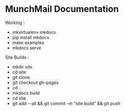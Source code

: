# MunchMail Documentation

Working :

* mkvirtualenv mkdocs
* pip install mkdocs
* make examples
* mkdocs serve

Site Builds :

* mkdir site
* cd site
* git clone <repo URL>
* git checkout gh-pages
* cd ..
* mkdocs build
* cd site
* git add --all && git commit -m "site build" && git push
